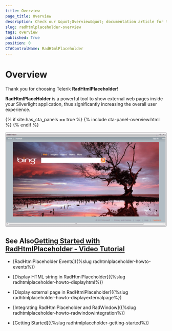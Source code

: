 ```yaml
---
title: Overview
page_title: Overview
description: Check our &quot;Overview&quot; documentation article for the RadHtmlPlaceholder {{ site.framework_name }} control.
slug: radhtmlplaceholder-overview
tags: overview
published: True
position: 0
CTAControlName: RadHtmlPlaceholder
---
```


# Overview

Thank you for choosing Telerik __RadHtmlPlaceholder__!
				
__RadHtmlPlaceHolder__ is a powerful tool to show external web pages inside your Silverlight application, thus significantly increasing the overall user experience.

{% if site.has_cta_panels == true %}
{% include cta-panel-overview.html %}
{% endif %}

![htmlplaceholder-overview](images/htmlplaceholder-overview.png)


## See Also[Getting Started with RadHtmlPlaceholder - Video Tutorial ](http://tv.telerik.com/watch/silverlight/video/introduction-radhtmlplaceholder-silverlight)

 * [RadHtmlPlaceholder Events]({%slug radhtmlplaceholder-howto-events%})

 * [Display HTML string in RadHtmlPlaceholder]({%slug radhtmlplaceholder-howto-displayhtml%})

 * [Display external page in RadHtmlPlaceholder]({%slug radhtmlplaceholder-howto-displayexternalpage%})

 * [Integrating RadHtmlPlaceholder and RadWindow]({%slug radhtmlplaceholder-howto-radwindowintegration%})

 * [Getting Started]({%slug radhtmlplaceholder-getting-started%})
